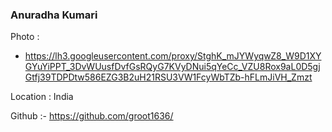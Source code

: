 ### Anuradha Kumari

Photo :
- https://lh3.googleusercontent.com/proxy/StghK_mJYWyqwZ8_W9D1XYGYuYiPPT_3DvWUusfDvfGsRQyG7KVyDNui5qYeCc_VZU8Rox9aL0D5gjGtfj39TDPDtw586EZG3B2uH21RSU3VW1FcyWbTZb-hFLmJiVH_Zmzt

Location : India

Github :- https://github.com/groot1636/
